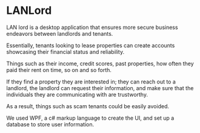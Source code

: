 # LANLord

LAN lord is a desktop application that ensures more secure business endeavors between landlords and tenants. 

Essentially, tenants looking to lease properties can create accounts showcasing their financial status and reliability. 

Things such as their income, credit scores, past properties, how often they paid their rent on time, so on and so forth. 

If they find a property they are interested in; they can reach out to a landlord, the landlord can request their information, and make sure that the individuals they are communicating with are trustworthy. 

As a result, things such as scam tenants could be easily avoided. 

We used WPF, a c# markup language to create the UI, and set up a database to store user information. 

